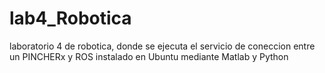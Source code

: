 # lab4_Robotica
laboratorio 4 de robotica, donde se ejecuta el servicio de coneccion entre un PINCHERx y ROS instalado en Ubuntu mediante Matlab y Python
